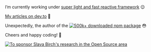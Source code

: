 I’m currently working under [super light and fast reactive framework](https://github.com/betula/realar) :wink: 

[My articles on dev.to](https://dev.to/betula) :book:

Unexpectedly, the author of the [![500k+ downloaded](https://img.shields.io/npm/dt/svg-path-bounding-box?style=flat-square) npm package](https://www.npmjs.com/package/svg-path-bounding-box) :flushed:

Cheers and happy coding! 👋

<a href="https://www.paypal.me/betula17/3"><img src="https://img.shields.io/badge/support-PayPal-blue?logo=PayPal&style=flat-square&label=Donate" alt="To sponsor Slava Birch's research in the Open Source area"/></a>
<!--
**betula/betula** is a ✨ _special_ ✨ repository because its `README.md` (this file) appears on your GitHub profile.

Here are some ideas to get you started:

- 🔭 I’m currently working on ...
- 🌱 I’m currently learning ...
- 👯 I’m looking to collaborate on ...
- 🤔 I’m looking for help with ...
- 💬 Ask me about ...
- 📫 How to reach me: ...
- 😄 Pronouns: ...
- ⚡ Fun fact: ...
-->
